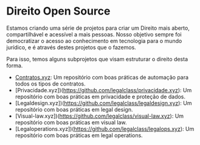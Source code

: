 # Direito Open Source

Estamos criando uma série de projetos para criar um Direito mais aberto, compartilhável e acessível a mais pessoas. 
Nosso objetivo sempre foi democratizar o acesso ao conhecimento em tecnologia para o mundo jurídico, e é através destes projetos que o fazemos. 

Para isso, temos alguns subprojetos que visam estruturar o direito desta forma. 

- [Contratos.xyz](https://github.com/legalclass/contratos.xyz): Um repositório com boas práticas de automação para todos os tipos de contratos. 
- [Privacidade.xyz])(https://github.com/legalclass/privacidade.xyz): Um repositório com boas práticas em privacidade e proteção de dados. 
- [Legaldesign.xyz])(https://github.com/legalclass/legaldesign.xyz): Um repositório com boas práticas em legal design. 
- [Visual-law.xyz])(https://github.com/legalclass/visual-law.xyz): Um repositório com boas práticas em visual law.
- [Legaloperations.xyz])(https://github.com/legalclass/legalops.xyz): Um repositório com boas práticas em legal operations.


